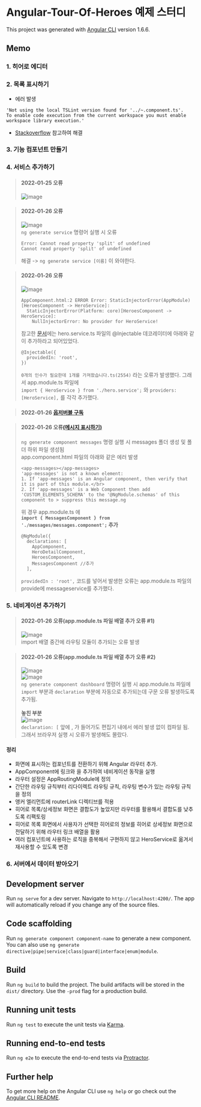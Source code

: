 # Angular-Tour-Of-Heroes 예제 스터디

This project was generated with [Angular CLI](https://github.com/angular/angular-cli) version 1.6.6.

## Memo

### 1. 히어로 에디터
### 2. 목록 표시하기
* 에러 발생
```
'Not using the local TSLint version found for '../~.component.ts'. 
To enable code execution from the current workspace you must enable workspace library execution.'
```
* [Stackoverflow](https://stackoverflow.com/questions/65228384/tslint-extension-throwing-errors-in-my-angular-application-running-in-visual-stu) 참고하여 해결
### 3. 기능 컴포넌트 만들기
### 4. 서비스 추가하기

> #### 2022-01-25 오류
> ![image](https://user-images.githubusercontent.com/80866883/150944288-ddf23577-4704-41a9-8cee-20ee9bab717a.png)

> #### 2022-01-26 오류</br>
> ![image](https://user-images.githubusercontent.com/80866883/151084808-63967f7a-dd4b-4319-a660-d77e5d9014e3.png)</br>   `ng generate service` 명령어 실행 시 오류   
> ```
> Error: Cannot read property 'split' of undefined
> Cannot read property 'split' of undefined
> ```
> 해결 ->  `ng generate service [이름]` 이 와야한다.

> #### 2022-01-26 오류</br>
> ![image](https://user-images.githubusercontent.com/80866883/151089337-23f0c964-cca1-4d79-9402-4e3cc8fdad79.png)</br>   
> ```
> AppComponent.html:2 ERROR Error: StaticInjectorError(AppModule)[HeroesComponent -> HeroService]:
>   StaticInjectorError(Platform: core)[HeroesComponent -> HeroService]:
>     NullInjectorError: No provider for HeroService!
> ```    
> 참고한 [문서](https://angular.kr/tutorial/toh-pt4#%EB%A9%94%EC%8B%9C%EC%A7%80-%ED%91%9C%EC%8B%9C%ED%95%98%EA%B8%B0)에는 hero.service.ts 파일의 @Injectable 데코레이터에 아래와 같이 추가하라고 되어있었다.</br>
> ```
> @Injectable({
>   providedIn: 'root',
> })
> ```
> `0개의 인수가 필요한데 1개를 가져왔습니다.ts(2554)` 라는 오류가 발생했다.
> 그래서 app.module.ts 파일에</br>
> `import { HeroService } from './hero.service';` 와 `providers: [HeroService],` 를 각각 추가했다.

> #### 2022-01-26 [옵저버블 구독](https://angular.kr/tutorial/toh-pt4#heroescomponent-%EC%97%90%EC%84%9C-%EC%98%B5%EC%A0%80%EB%B2%84%EB%B8%94-%EA%B5%AC%EB%8F%85%ED%95%98%EA%B8%B0)

> #### 2022-01-26 오류[(메시지 표시하기)](https://angular.kr/tutorial/toh-pt4#%EB%A9%94%EC%8B%9C%EC%A7%80-%ED%91%9C%EC%8B%9C%ED%95%98%EA%B8%B0)
> `ng generate component messages` 명령 실행 시 messages 폴더 생성 및 폴더 하위 파일 생성됨   
> app.component.html 파일의 아래와 같은 에러 발생</br>
> ```
> <app-messages></app-messages>
> 'app-messages' is not a known element:
> 1. If 'app-messages' is an Angular component, then verify that it is part of this module.</br>
> 2. If 'app-messages' is a Web Component then add 'CUSTOM_ELEMENTS_SCHEMA' to the '@NgModule.schemas' of this component to > suppress this message.ng
> ```
> 위 경우 app.module.ts 에 </br>
> **`import { MessagesComponent } from './messages/messages.component';` 추가 </br>**
> ```
> @NgModule({
>   declarations: [
>     AppComponent,
>     HeroDetailComponent,
>     HeroesComponent,
>     MessagesComponent //추가
>   ],
> ```
> `providedIn : 'root',` 코드를 넣어서 발생한 오류는 app.module.ts 파일의 provide에 messageservice를 추가했다.

### 5. 네비게이션 추가하기
> #### 2022-01-26 오류(app.module.ts 파일 배열 추가 오류 #1)</br>
> ![image](https://user-images.githubusercontent.com/80866883/151104343-8b184620-b51f-4745-a5c5-9c2747749b2f.png)</br>
> import 배열 중간에 라우팅 모듈이 추가되는 오류 발생

> #### 2022-01-26 오류(app.module.ts 파일 배열 추가 오류 #2)</br>
> ![image](https://user-images.githubusercontent.com/80866883/151116708-2839fc57-a417-48ce-b73a-59e6c22c87a9.png)</br>
> ![image](https://user-images.githubusercontent.com/80866883/151116788-205af32e-ce1f-43b1-bc8d-0cd4df1351ce.png)</br>
> `ng generate component dashboard` 명령어 실행 시 app.module.ts 파일에 `import` 부분과 `declaration` 부분에 자동으로 추가되는데 구문 오류 발생하도록 추가됨.</br>   
> **놓친 부분**</br>
> ![image](https://user-images.githubusercontent.com/80866883/151117574-5544d80d-9412-4cae-92dd-45f3fb830a90.png)</br>
> `declaration: [` 앞에 , 가 들어가도 편집기 내에서 에러 발생 없이 컴파일 됨. 그래서 브라우저 실행 시 오류가 발생해도 몰랐다.

#### 정리
* 화면에 표시하는 컴포넌트를 전환하기 위해 Angular 라우터 추가.
* AppComponent에 <a> 링크와 <router-outlet>을 추가하여 네비게이션 동작을 실행
* 라우터 설정은 AppRoutingModule에 정의
* 간단한 라우팅 규칙부터 리다이렉트 라우팅 규칙, 라우팅 변수가 있는 라우팅 규칙을 정의
* 앵커 엘리먼트에 routerLink 디렉티브를 적용
* 히어로 목록/상세정보 화면은 결합도가 높았지만 라우터를 활용해서 결합도를 낮추도록 리팩토링
* 히어로 목록 화면에서 사용자가 선택한 히어로의 정보를 히어로 상세정보 화면으로 전달하기 위해 라우터 링크 배열을 활용
* 여러 컴포넌트에 사용하는 로직을 중복해서 구현하지 않고 HeroService로 옮겨서 재사용할 수 있도록 변경

### 6. 서버에서 데이터 받아오기


## Development server

Run `ng serve` for a dev server. Navigate to `http://localhost:4200/`. The app will automatically reload if you change any of the source files.

## Code scaffolding

Run `ng generate component component-name` to generate a new component. You can also use `ng generate directive|pipe|service|class|guard|interface|enum|module`.

## Build

Run `ng build` to build the project. The build artifacts will be stored in the `dist/` directory. Use the `-prod` flag for a production build.

## Running unit tests

Run `ng test` to execute the unit tests via [Karma](https://karma-runner.github.io).

## Running end-to-end tests

Run `ng e2e` to execute the end-to-end tests via [Protractor](http://www.protractortest.org/).

## Further help

To get more help on the Angular CLI use `ng help` or go check out the [Angular CLI README](https://github.com/angular/angular-cli/blob/master/README.md).
